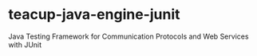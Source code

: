 # teacup-java-engine-junit
Java Testing Framework for Communication Protocols and Web Services with JUnit